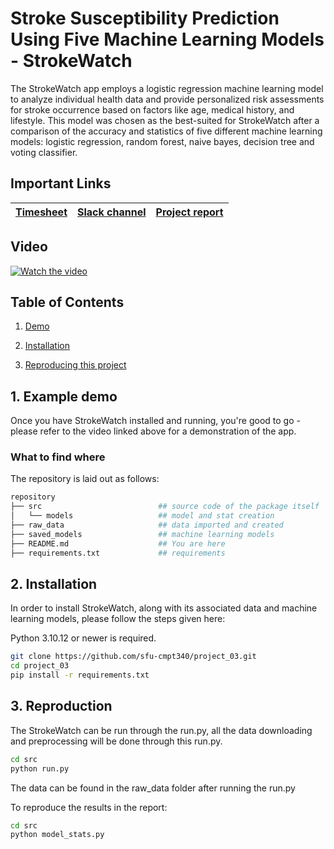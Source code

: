# Stroke Susceptibility Prediction Using Five Machine Learning Models - StrokeWatch

The StrokeWatch app employs a logistic regression machine learning model to analyze individual health data and provide personalized risk assessments for stroke occurrence based on factors like age, medical history, and lifestyle.
This model was chosen as the best-suited for StrokeWatch after a comparison of the accuracy and statistics of five different machine learning models: logistic regression, random forest, naive bayes, decision tree and voting classifier.

## Important Links

| [Timesheet](https://1sfu-my.sharepoint.com/:x:/g/personal/kabhishe_sfu_ca/ERc0Vdpa4d9JsOf2QhltWxoBg9t34Slpekk71h27oCd2Yw?e=xaOhcR) | [Slack channel](https://app.slack.com/client/T05JYJAF22G/C05TGPB8D1A/docs/Qp:F05TE8BJEMR/1701591119214) | [Project report](https://www.overleaf.com/project/650c9edaf58339ecbee4649d) |
|-----------|---------------|-------------------------|

## Video

[![Watch the video](https://img.youtube.com/vi/5KdVeHabZSk/maxresdefault.jpg)](https://youtu.be/5KdVeHabZSk)

## Table of Contents
1. [Demo](#demo)

2. [Installation](#installation)

3. [Reproducing this project](#repro)


<a name="demo"></a>
## 1. Example demo
Once you have StrokeWatch installed and running, you're good to go - please refer to the video linked above for a demonstration of the app.

### What to find where
The repository is laid out as follows:

```bash
repository
├── src                          ## source code of the package itself
│   └── models                   ## model and stat creation
├── raw_data                     ## data imported and created
├── saved_models                 ## machine learning models
├── README.md                    ## You are here
├── requirements.txt             ## requirements
```

<a name="installation"></a>

## 2. Installation

In order to install StrokeWatch, along with its associated data and machine learning models, please follow the steps given here:

Python 3.10.12 or newer is required.

```bash
git clone https://github.com/sfu-cmpt340/project_03.git
cd project_03
pip install -r requirements.txt 
```

<a name="repro"></a>
## 3. Reproduction
The StrokeWatch can be run through the run.py, all the data downloading and preprocessing will be done through this run.py.
```bash
cd src
python run.py
```
The data can be found in the raw_data folder after running the run.py 

To reproduce the results in the report:
```bash
cd src
python model_stats.py
```